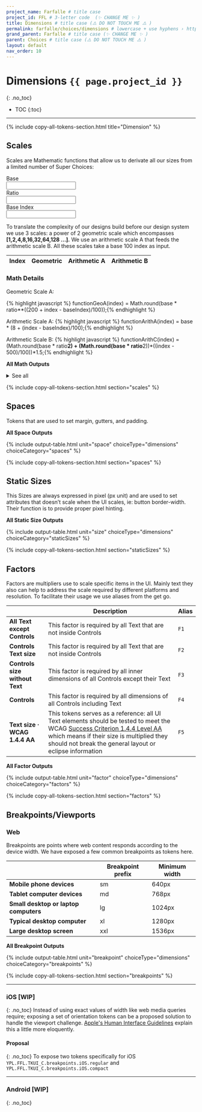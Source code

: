 ```yaml
---
project_name: Farfalle # title case
project_id: FFL # 3-letter code  (✨ CHANGE ME ✨ )
title: Dimensions # title case (⚠️ DO NOT TOUCH ME ⚠️ )
permalink: farfalle/choices/dimensions # lowercase + use hyphens › https://tinyurl.com/27kmc4rb (✨ CHANGE ME ✨ )
grand_parent: Farfalle # title case (✨ CHANGE ME ✨ )
parent: Choices # title case (⚠️ DO NOT TOUCH ME ⚠️ )
layout: default
nav_order: 10
---
```

<!-- Set the choices and nomenclature for token naming -->
<!-- ⚠️ WARNING: NEVER USE COMMENTS INSIDE SCRIPT TAGS ⚠️ -->
<script>
  const superChoices =  {
    "dimensions": {
      "breakpoints": {
        "options": {
          "s": {
            "value": 480
          },
          "m": {
            "value": 768
          },
          "l": {
            "value": 1024
          },
          "xl": {
            "value": 1920
          }
        },
        "description": "",
        "type": "other",
        "kingdom": "TKUI_C",
        "category": "breakpoints",
        "group": "breakpoints"
      },
      "factors": {
        "options": {
          "F1": {
            "value": 1
          },
          "F2": {
            "value": 1
          },
          "F3": {
            "value": 1
          },
          "F4": {
            "value": 1
          },
          "F5": {
            "value": 2
          }
        },
        "description": "",
        "type": "other",
        "kingdom": "TKUI_C",
        "category": "factors",
        "group": "factors"
      },
      "scale": {
        "value": {
          "base": 2,
          "ratio": 2,
          "baseIndex": 400,
          "scaleStems": ["geoA" , "arithA", "arithB"]
        },
        "description": "",
        "type": "other",
        "kingdom": "TKUI_M",
        "category": "scales",
        "group": "scales"
      },
      "spaces": {
        "options": {
          "xs": {
            "value": "$YPL.FFL.TKUI_M.scales.arithA.200"
          },
          "s": {
            "value": "$YPL.FFL.TKUI_M.scales.arithA.400"
          },
          "sm": {
            "value": "$YPL.FFL.TKUI_M.scales.arithA.600"
          },
          "m": {
            "value": "YPL.FFL.TKUI_M.scales.arithA.800"
          },
          "ml": {
            "value": "$YPL.FFL.TKUI_M.scales.arithA.1000"
          },
          "l": {
            "value": "$YPL.FFL.TKUI_M.scales.arithA.1200"
          },
          "xl": {
            "value": "$YPL.FFL.TKUI_M.scales.arithA.1600"
          }
        },
        "description": "",
        "type": "spacing",
        "kingdom": "TKUI_C",
        "category": "spaces",
        "group": "spaces"
      },
      "staticSizes": {
        "options": {
          "nano": {
            "000": {
              "value": 0
            },
            "100": {
              "value": 1
            },
            "200": {
              "value": 2
            },
            "300": {
              "value": 3
            },
            "400": {
              "value": 4
            }
          },
          "micro": {
            "100": {
              "value": "$YPL.FFL.TKUI_M.scales.arithA.100"
            },
            "200": {
              "value": "$YPL.FFL.TKUI_M.scales.arithA.200"
            },
            "300": {
              "value": "$YPL.FFL.TKUI_M.scales.arithA.300"
            },
            "400": {
              "value": "$YPL.FFL.TKUI_M.scales.arithA.400"
            },
            "500": {
              "value": "$YPL.FFL.TKUI_M.scales.arithA.500"
            },
            "600": {
              "value": "$YPL.FFL.TKUI_M.scales.arithA.600"
            },
            "700": {
              "value": "$YPL.FFL.TKUI_M.scales.arithA.700"
            },
            "800": {
              "value": "$YPL.FFL.TKUI_M.scales.arithA.800"
            },
            "900": {
              "value": "$YPL.FFL.TKUI_M.scales.arithA.900"
            },
            "1000": {
              "value": "$YPL.FFL.TKUI_M.scales.arithA.1000"
            },
            "1100": {
              "value": "$YPL.FFL.TKUI_M.scales.arithA.1100"
            },
            "1200": {
              "value": "$YPL.FFL.TKUI_M.scales.arithA.1200"
            },
            "1300": {
              "value": "$YPL.FFL.TKUI_M.scales.arithA.1300"
            },
            "1400": {
              "value": "$YPL.FFL.TKUI_M.scales.arithA.1400"
            },
            "1500": {
              "value": "$YPL.FFL.TKUI_M.scales.arithA.1500"
            },
            "1600": {
              "value": "$YPL.FFL.TKUI_M.scales.arithA.1600"
            }
          },
          "macro": {
            "100": {
              "value": "$YPL.FFL.TKUI_M.scales.arithB.100"
            },
            "200": {
              "value": "$YPL.FFL.TKUI_M.scales.arithB.200"
            },
            "300": {
              "value": "$YPL.FFL.TKUI_M.scales.arithB.300"
            },
            "400": {
              "value": "$YPL.FFL.TKUI_M.scales.arithB.700"
            },
            "500": {
              "value": "$YPL.FFL.TKUI_M.scales.arithB.1200"
            },
            "600": {
              "value": "$YPL.FFL.TKUI_M.scales.arithB.1500"
            },
            "700": {
              "value": "$YPL.FFL.TKUI_M.scales.arithB.2600"
            },
            "800": {
              "value": "$YPL.FFL.TKUI_M.scales.arithB.2800"
            },
            "900": {
              "value": "$YPL.FFL.TKUI_M.scales.arithB.3100"
            },
            "1000": {
              "value": "$YPL.FFL.TKUI_M.scales.arithB.4700"
            },
            "1100": {
              "value": "$YPL.FFL.TKUI_M.scales.arithB.6300"
            }
          }
        },
        "description": "",
        "type": "sizing",
        "kingdom": "TKUI_C",
        "category": "sizes",
        "group": "staticSizes"
      }
    },
    "typography": {},
    "color": {}
  };

  const nomenclatureOptions = {
    namespace: 'YPL',
    project: '{{ page.project_id }}'
  };

  const overrideOptions = {
    "YPL.FFL.TKUI_C.percents.s": {
      "value": 0.33,
      "description": "",
      "type": "sizing",
      "group": "percents"
    },
    "YPL.FFL.TKUI_C.percents.m": {
      "value": 0.50,
      "description": "",
      "type": "sizing",
      "group": "percents"
    },
    "YPL.FFL.TKUI_C.percents.ml": {
      "value": 0.66,
      "description": "",
      "type": "sizing",
      "group": "percents"
    },
    "YPL.FFL.TKUI_C.percents.l": {
      "value": 0.75,
      "description": "",
      "type": "sizing",
      "group": "percents"
    },
    "YPL.FFL.TKUI_C.percents.xl": {
      "value": 0.85,
      "description": "",
      "type": "sizing",
      "group": "percents"
    },
    "YPL.FFL.TKUI_C.percents.full": {
      "value": 1,
      "description": "",
      "type": "sizing",
      "group": "percents"
    },
    "YPL.TEST.textSizeFactor": {
      "value": 1,
      "description": "Inject this factor into Typography Sizes Choices. It's used to blow font sizes up to test compliancy with WCAG 1.4.4 · Remove it once in β release",
      "type": "test"
    },
    "YPL.FFL.TKUI_C.typo.Europa.familyName": {
      "value": "Europa",
      "description": "",
      "type": "fontFamily",
      "group": "typo"
    },
    "YPL.FFL.TKUI_C.typo.Europa.weights.400": {
      "value": "regular",
      "description": "",
      "type": "fontWeight",
      "group": "typo"
    },
    "YPL.FFL.TKUI_C.typo.Europa.weights.700": {
      "value": "bold",
      "description": "",
      "type": "fontWeight",
      "group": "typo"
    },
    "YPL.FFL.TKUI_C.typo.Europa.h3.family": {
      "value": "$YPL.FFL.TKUI_C.typo.Europa.familyName",
      "description": "",
      "type": "fontSizes",
      "group": "typo"
    },
    "YPL.FFL.TKUI_C.typo.Europa.h3.weight": {
      "value": "$YPL.FFL.TKUI_C.typo.Europa.weights.700",
      "description": "",
      "type": "fontSizes",
      "group": "typo"
    },
    "YPL.FFL.TKUI_C.typo.Europa.h3.size": {
      "value": "$YPL.FFL.TKUI_C.sizes.micro.1600 * $YPL.TEST.textSizeFactor",
      "description": "",
      "type": "fontSizes",
      "group": "typo"
    },
    "YPL.FFL.TKUI_C.typo.Europa.h3.leading.m": {
      "value": "$YPL.FFL.TKUI_C.sizes.micro.1600 * 1.2",
      "description": "",
      "type": "lineHeights",
      "group": "typo"
    },
    "YPL.FFL.TKUI_C.typo.Europa.h3.paragraphSpacing.m": {
      "value": "17.28",
      "description": "",
      "type": "paragraphSpacing",
      "group": "typo"
    },
    "YPL.FFL.TKUI_C.typo.Europa.h3.tracking": {
      "value": "-2%",
      "description": "",
      "type": "letterSpacing",
      "group": "typo"
    },
    "YPL.FFL.TKUI_C.typo.Europa.h5.family": {
      "value": "$YPL.FFL.TKUI_C.typo.Europa.familyName",
      "description": "",
      "type": "fontSizes",
      "group": "typo"
    },
    "YPL.FFL.TKUI_C.typo.Europa.h5.weight": {
      "value": "$YPL.FFL.TKUI_C.typo.Europa.weights.700",
      "description": "",
      "type": "fontSizes",
      "group": "typo"
    },
    "YPL.FFL.TKUI_C.typo.Europa.h5.size": {
      "value": "$YPL.FFL.TKUI_C.sizes.micro.1200 * $YPL.TEST.textSizeFactor",
      "description": "",
      "type": "fontSizes",
      "group": "typo"
    },
    "YPL.FFL.TKUI_C.typo.Europa.h5.leading.m": {
      "value": "$YPL.FFL.TKUI_C.sizes.micro.1200 * 1.2",
      "description": "",
      "type": "lineHeights",
      "group": "typo"
    },
    "YPL.FFL.TKUI_C.typo.Europa.h5.paragraphSpacing.m": {
      "value": "12.96",
      "description": "",
      "type": "paragraphSpacing",
      "group": "typo"
    },
    "YPL.FFL.TKUI_C.typo.Europa.h5.tracking": {
      "value": "-1%",
      "description": "",
      "type": "letterSpacing",
      "group": "typo"
    },
    "YPL.FFL.TKUI_C.typo.Europa.h6.family": {
      "value": "$YPL.FFL.TKUI_C.typo.Europa.familyName",
      "description": "",
      "type": "fontSizes",
      "group": "typo"
    },
    "YPL.FFL.TKUI_C.typo.Europa.h6.weight": {
      "value": "$YPL.FFL.TKUI_C.typo.Europa.weights.700",
      "description": "",
      "type": "fontSizes",
      "group": "typo"
    },
    "YPL.FFL.TKUI_C.typo.Europa.h6.size": {
      "value": "$YPL.FFL.TKUI_C.sizes.micro.1000 * $YPL.TEST.textSizeFactor",
      "description": "",
      "type": "fontSizes",
      "group": "typo"
    },
    "YPL.FFL.TKUI_C.typo.Europa.h6.leading.m": {
      "value": "$YPL.FFL.TKUI_C.sizes.micro.1000 * 1.2",
      "description": "",
      "type": "lineHeights",
      "group": "typo"
    },
    "YPL.FFL.TKUI_C.typo.Europa.h6.paragraphSpacing.m": {
      "value": "10.8",
      "description": "",
      "type": "paragraphSpacing",
      "group": "typo"
    },
    "YPL.FFL.TKUI_C.typo.Europa.h6.tracking": {
      "value": "0%",
      "description": "",
      "type": "letterSpacing",
      "group": "typo"
    },
    "YPL.FFL.TKUI_C.typo.Europa.p.m.strong.family": {
      "value": "$YPL.FFL.TKUI_C.typo.Europa.familyName",
      "description": "",
      "type": "fontSizes",
      "group": "typo"
    },
    "YPL.FFL.TKUI_C.typo.Europa.p.m.strong.weight": {
      "value": "$YPL.FFL.TKUI_C.typo.Europa.weights.700",
      "description": "",
      "type": "fontSizes",
      "group": "typo"
    },
    "YPL.FFL.TKUI_C.typo.Europa.p.m.strong.size": {
      "value": "$YPL.FFL.TKUI_C.sizes.micro.800 * $YPL.TEST.textSizeFactor",
      "description": "",
      "type": "fontSizes",
      "group": "typo"
    },
    "YPL.FFL.TKUI_C.typo.Europa.p.m.strong.leading.m": {
      "value": "$YPL.FFL.TKUI_C.sizes.micro.800 * 1.2",
      "description": "",
      "type": "lineHeights",
      "group": "typo"
    },
    "YPL.FFL.TKUI_C.typo.Europa.p.m.strong.paragraphSpacing.m": {
      "value": "8.64",
      "description": "",
      "type": "paragraphSpacing",
      "group": "typo"
    },
    "YPL.FFL.TKUI_C.typo.Europa.p.m.strong.tracking": {
      "value": "-2%",
      "description": "",
      "type": "letterSpacing",
      "group": "typo"
    },
    "YPL.FFL.TKUI_C.typo.Europa.p.m.regular.family": {
      "value": "$YPL.FFL.TKUI_C.typo.Europa.familyName",
      "description": "",
      "type": "fontSizes",
      "group": "typo"
    },
    "YPL.FFL.TKUI_C.typo.Europa.p.m.regular.weight": {
      "value": "$YPL.FFL.TKUI_C.typo.Europa.weights.400",
      "description": "",
      "type": "fontSizes",
      "group": "typo"
    },
    "YPL.FFL.TKUI_C.typo.Europa.p.m.regular.size": {
      "value": "$YPL.FFL.TKUI_C.sizes.micro.800 * $YPL.TEST.textSizeFactor",
      "description": "",
      "type": "fontSizes",
      "group": "typo"
    },
    "YPL.FFL.TKUI_C.typo.Europa.p.m.regular.leading.m": {
      "value": "$YPL.FFL.TKUI_C.sizes.micro.800 * 1.2",
      "description": "",
      "type": "lineHeights",
      "group": "typo"
    },
    "YPL.FFL.TKUI_C.typo.Europa.p.m.regular.paragraphSpacing.m": {
      "value": "8.64",
      "description": "",
      "type": "paragraphSpacing",
      "group": "typo"
    },
    "YPL.FFL.TKUI_C.typo.Europa.p.m.regular.tracking": {
      "value": "-2%",
      "description": "",
      "type": "letterSpacing",
      "group": "typo"
    },
    "YPL.FFL.TKUI_C.typo.Europa.p.s.strong.family": {
      "value": "$YPL.FFL.TKUI_C.typo.Europa.familyName",
      "description": "",
      "type": "fontSizes",
      "group": "typo"
    },
    "YPL.FFL.TKUI_C.typo.Europa.p.s.strong.weight": {
      "value": "$YPL.FFL.TKUI_C.typo.Europa.weights.700",
      "description": "",
      "type": "fontSizes",
      "group": "typo"
    },
    "YPL.FFL.TKUI_C.typo.Europa.p.s.strong.size": {
      "value": "$YPL.FFL.TKUI_C.sizes.micro.700 * $YPL.TEST.textSizeFactor",
      "description": "",
      "type": "fontSizes",
      "group": "typo"
    },
    "YPL.FFL.TKUI_C.typo.Europa.p.s.strong.leading.m": {
      "value": "$YPL.FFL.TKUI_C.sizes.micro.700 * 1.2",
      "description": "",
      "type": "lineHeights",
      "group": "typo"
    },
    "YPL.FFL.TKUI_C.typo.Europa.p.s.strong.paragraphSpacing.m": {
      "value": "7.56",
      "description": "",
      "type": "paragraphSpacing",
      "group": "typo"
    },
    "YPL.FFL.TKUI_C.typo.Europa.p.s.strong.tracking": {
      "value": "-2%",
      "description": "",
      "type": "letterSpacing",
      "group": "typo"
    },
    "YPL.FFL.TKUI_C.typo.Europa.p.s.regular.family": {
      "value": "$YPL.FFL.TKUI_C.typo.Europa.familyName",
      "description": "",
      "type": "fontSizes",
      "group": "typo"
    },
    "YPL.FFL.TKUI_C.typo.Europa.p.s.regular.weight": {
      "value": "$YPL.FFL.TKUI_C.typo.Europa.weights.400",
      "description": "",
      "type": "fontSizes",
      "group": "typo"
    },
    "YPL.FFL.TKUI_C.typo.Europa.p.s.regular.size": {
      "value": "$YPL.FFL.TKUI_C.sizes.micro.700 * $YPL.TEST.textSizeFactor",
      "description": "",
      "type": "fontSizes",
      "group": "typo"
    },
    "YPL.FFL.TKUI_C.typo.Europa.p.s.regular.leading.m": {
      "value": "$YPL.FFL.TKUI_C.sizes.micro.700 * 1.2",
      "description": "",
      "type": "lineHeights",
      "group": "typo"
    },
    "YPL.FFL.TKUI_C.typo.Europa.p.s.regular.paragraphSpacing.m": {
      "value": "7.56",
      "description": "",
      "type": "paragraphSpacing",
      "group": "typo"
    },
    "YPL.FFL.TKUI_C.typo.Europa.p.s.regular.tracking": {
      "value": "-2%",
      "description": "",
      "type": "letterSpacing",
      "group": "typo"
    },
    "YPL.FFL.TKUI_C.typo.Europa.caption.strong.family": {
      "value": "$YPL.FFL.TKUI_C.typo.Europa.familyName",
      "description": "",
      "type": "fontSizes",
      "group": "typo"
    },
    "YPL.FFL.TKUI_C.typo.Europa.caption.strong.weight": {
      "value": "$YPL.FFL.TKUI_C.typo.Europa.weights.700",
      "description": "",
      "type": "fontSizes",
      "group": "typo"
    },
    "YPL.FFL.TKUI_C.typo.Europa.caption.strong.size": {
      "value": "$YPL.FFL.TKUI_C.sizes.micro.600 * $YPL.TEST.textSizeFactor",
      "description": "",
      "type": "fontSizes",
      "group": "typo"
    },
    "YPL.FFL.TKUI_C.typo.Europa.caption.strong.leading.l": {
      "value": "$YPL.FFL.TKUI_C.sizes.micro.600 * 1.5",
      "description": "",
      "type": "lineHeights",
      "group": "typo"
    },
    "YPL.FFL.TKUI_C.typo.Europa.caption.strong.paragraphSpacing.l": {
      "value": "0",
      "description": "",
      "type": "paragraphSpacing",
      "group": "typo"
    },
    "YPL.FFL.TKUI_C.typo.Europa.caption.strong.tracking": {
      "value": "-2%",
      "description": "",
      "type": "letterSpacing",
      "group": "typo"
    },
    "YPL.FFL.TKUI_C.typo.Europa.caption.regular.family": {
      "value": "$YPL.FFL.TKUI_C.typo.Europa.familyName",
      "description": "",
      "type": "fontSizes",
      "group": "typo"
    },
    "YPL.FFL.TKUI_C.typo.Europa.caption.regular.weight": {
      "value": "$YPL.FFL.TKUI_C.typo.Europa.weights.400",
      "description": "",
      "type": "fontSizes",
      "group": "typo"
    },
    "YPL.FFL.TKUI_C.typo.Europa.caption.regular.size": {
      "value": "$YPL.FFL.TKUI_C.sizes.micro.600 * $YPL.TEST.textSizeFactor",
      "description": "",
      "type": "fontSizes",
      "group": "typo"
    },
    "YPL.FFL.TKUI_C.typo.Europa.caption.regular.leading.l": {
      "value": "$YPL.FFL.TKUI_C.sizes.micro.600 * 1.5",
      "description": "",
      "type": "lineHeights",
      "group": "typo"
    },
    "YPL.FFL.TKUI_C.typo.Europa.caption.regular.paragraphSpacing.l": {
      "value": "0",
      "description": "",
      "type": "paragraphSpacing",
      "group": "typo"
    },
    "YPL.FFL.TKUI_C.typo.Europa.caption.regular.tracking": {
      "value": "-2%",
      "description": "",
      "type": "letterSpacing",
      "group": "typo"
    },
    "YPL.FFL.TKUI_C.colors.white": {
      "value": "#ffffff",
      "description": "",
      "type": "color",
      "group": "colors"
    },
    "YPL.FFL.TKUI_C.colors.black": {
      "value": "#000000",
      "description": "",
      "type": "color",
      "group": "colors"
    },
    "YPL.FFL.TKUI_C.colors.grey.100": {
      "value": "#f5f5f5",
      "description": "",
      "type": "color",
      "group": "colors"
    },
    "YPL.FFL.TKUI_C.colors.grey.200": {
      "value": "#E3E3E3",
      "description": "",
      "type": "color",
      "group": "colors"
    },
    "YPL.FFL.TKUI_C.colors.grey.300": {
      "value": "#BABABA",
      "description": "",
      "type": "color",
      "group": "colors"
    },
    "YPL.FFL.TKUI_C.colors.grey.500": {
      "value": "#707070",
      "description": "",
      "type": "color",
      "group": "colors"
    },
    "YPL.FFL.TKUI_C.colors.grey.700": {
      "value": "#4A4A4A",
      "description": "",
      "type": "color",
      "group": "colors"
    },
    "YPL.FFL.TKUI_C.colors.grey.900": {
      "value": "#242424",
      "description": "",
      "type": "color",
      "group": "colors"
    },
    "YPL.FFL.TKUI_C.colors.teal.300": {
      "value": "#4BB9B3",
      "description": "",
      "type": "color",
      "group": "colors"
    },
    "YPL.FFL.TKUI_C.colors.teal.400": {
      "value": "#3A9691",
      "description": "",
      "type": "color",
      "group": "colors"
    },
    "YPL.FFL.TKUI_C.colors.teal.500": {
      "value": "#2C726E",
      "description": "",
      "type": "color",
      "group": "colors"
    },
    "YPL.FFL.TKUI_C.colors.orange.300": {
      "value": "#E77F4B",
      "description": "",
      "type": "color",
      "group": "colors"
    },
    "YPL.FFL.TKUI_C.colors.orange.400": {
      "value": "#E05F1F",
      "description": "",
      "type": "color",
      "group": "colors"
    },
    "YPL.FFL.TKUI_C.colors.orange.500": {
      "value": "#B44B18",
      "description": "",
      "type": "color",
      "group": "colors"
    },
    "YPL.FFL.TKUI_C.gradients.overlay.black.BL_TR": {
      "value": "linear-gradient(64deg, $YPL.FFL.TKUI_C.colors.black 0%, $YPL.FFL.TKUI_C.colors.black 100%)",
      "description": "",
      "type": "color",
      "group": "gradients"
    },
    "YPL.FFL.TKUI_C.gradients.overlay.black.TL_BR": {
      "value": "linear-gradient(116deg, $YPL.FFL.TKUI_C.colors.black 0%, $YPL.FFL.TKUI_C.colors.black 100%)",
      "description": "",
      "type": "color",
      "group": "gradients"
    },
    "YPL.FFL.V0001.typo.h3": {
      "value": {
        "fontFamily": "$YPL.FFL.TKUI_C.typo.Europa.h3.family",
        "fontWeight": "$YPL.FFL.TKUI_C.typo.Europa.h3.weights.700",
        "lineHeight": "$YPL.FFL.TKUI_C.typo.Europa.h3.leading.m",
        "fontSize": "$YPL.FFL.TKUI_C.typo.Europa.h3.size",
        "letterSpacing": "$YPL.FFL.TKUI_C.typo.Europa.h3.tracking",
        "paragraphSpacing": "$YPL.FFL.TKUI_C.typo.Europa.h3.paragraphSpacing.m",
        "textDecoration": "none",
        "textCase": "original",
        "textAlignHorizontal": "left"
      },
      "description": "",
      "type": "typography",
      "group": "typo"
    }
  };
</script>

<!-- Library/Vendor scripts -->
<script defer src="{{ site.baseurl }}/assets/js/libs/chroma.min.js"></script>
<script defer src="{{ site.baseurl }}/assets/js/libs/name-that-color.js"></script>
<script type="text/javascript" src="{{site.baseurl}}/assets/js/libs/chartist.min.js"></script>
<script type="text/javascript" src="{{site.baseurl}}/assets/js/libs/chartist-plugin-legend.min.js"></script>
<script type="text/javascript" src="{{site.baseurl}}/assets/js/libs/chartist-plugin-axistitle.min.js"></script>
<script type="text/javascript" src="{{site.baseurl}}/assets/js/libs/chartist-plugin-zoom.min.js"></script>
<link rel="stylesheet" href="{{site.baseurl}}/assets/css/chartist.css">

<!-- Utility scripts -->

<script defer src="{{ site.baseurl }}/assets/js/utilities/pasta-token-generation.js"></script>

<!-- Inject Pasta Apparatus ad hoc script ↓ -->
<script defer src="{{ site.baseurl }}/assets/js/apparatuses/index.js"></script>
<script defer src="{{ site.baseurl }}/assets/js/apparatuses/page-script.js"></script>
<script defer src="{{ site.baseurl }}/assets/js/apparatuses/{{ page.title | downcase }}-script.js"></script>

# Dimensions `{{ page.project_id }}`
{: .no_toc}

- TOC
{:toc}

<hr>

{% include copy-all-tokens-section.html title="Dimension" %}

## Scales

Scales are Mathematic functions that allow us to derivate all our sizes from a limited number of Super Choices:

<section class="flex-1_1_1-cols inputsWrapper">
      <div>
        <label for="base">Base</label><br>
        <input class="scalingInputs" type="number" id="base" name="base" min="1">
      </div>
      <div>
        <label for="ratio">Ratio</label><br>
        <input class="scalingInputs" type="number" id="ratio" name="ratio" min="1">
      </div>
      <div>
        <label for="baseIndex">Base Index</label><br>
        <input class="scalingInputs" type="number" id="baseIndex" name="baseIndex" min="100" step="100">
      </div>
</section>

To translate the complexity of our designs build before our design system we use 3 scales: a power of 2 geometric scale which encompasses **[1,2,4,8,16,32,64,128 …].** We use an arithmetic scale A that feeds the arithmetic scale B. All these scales take a base 100 index as input.

<table class="type-02" id="dimension-scales-table">
  <thead>
    <tr>
      <th id="index">Index</th>
      <th id="geoA">Geometric</th>
      <th id="arithA">Arithmetic A</th>
      <th id="arithB">Arithmetic B</th>
    </tr>
  </thead>
  <tbody>
  </tbody>
</table>

### Math Details
Geometric Scale A:

{% highlight javascript %}
functionGeoA(index) = Math.round(base * ratio**((200 + index - baseIndex)/100));{% endhighlight %}

Arithmetic Scale A:
{% highlight javascript %}
functionArithA(index) =  base * (8 + (index - baseIndex)/100);{% endhighlight %}

Arithmetic Scale B:
{% highlight javascript %}
functionArithC(index) = (Math.round(base * ratio**2) + (Math.round(base * ratio**2))*((index - 500)/100))*1.5;{% endhighlight %}

**All Math Outputs**

<section>
  <details id="allScalesOutput" class="YPL-apparatusBaby">
    <summary>See all</summary>
    {% include output-table.html choiceType="dimensions" choiceCategory="scales" %}
  </details>
</section>

{% include copy-all-tokens-section.html section="scales" %}

## Spaces

Tokens that are used to set margin, gutters, and padding.

**All Space Outputs**

<section>
  {% include output-table.html unit="space" choiceType="dimensions" choiceCategory="spaces" %}
</section>

{% include copy-all-tokens-section.html section="spaces" %}

## Static Sizes

This Sizes are always expressed in pixel (px unit) and are used to set attributes that doesn’t scale when the UI scales, ie: button border-width. Their function is to provide proper pixel hinting.

**All Static Size Outputs**

<section>
  {% include output-table.html unit="size" choiceType="dimensions" choiceCategory="staticSizes" %}
</section>

{% include copy-all-tokens-section.html section="staticSizes" %}

## Factors

Factors are multipliers use to scale specific items in the UI. Mainly text they also can help to address the scale required by different platforms and resolution.
To facilitate their usage we use aliases from the get go.

<!-- TODO Add a new row  -->

|  | Description | Alias |
| --- | --- | --- |
| **All Text except Controls** | This factor is required by all Text that are not inside Controls | `F1` |
| **Controls Text size** | This factor is required by all Text that are not inside Controls | `F2` |
| **Controls size without Text** | This factor is required by all inner dimensions of all Controls except their Text| `F3` |
| **Controls** | This factor is required by all dimensions of all Controls including Text | `F4` |
| **Text size · WCAG 1.4.4 AA** | This tokens serves as a reference: all UI Text elements should be tested to meet the WCAG [Success Criterion 1.4.4 Level AA](https://www.w3.org/TR/WCAG21/#x1-4-4-resize-text) which means if their size is multiplied they should not break the general layout or eclipse information | `F5` |

**All Factor Outputs**

<section>
  {% include output-table.html unit="factor" choiceType="dimensions" choiceCategory="factors" %}
</section>

{% include copy-all-tokens-section.html section="factors" %}

## Breakpoints/Viewports

### Web
Breakpoints are points where web content responds according to the device width. We have exposed a few common breakpoints as tokens here.

<!-- TODO Expose tokens for iOS and Android Viewports -->

|                                       | Breakpoint prefix | Minimum width |
|---------------------------------------|-------------------|---------------|
| **Mobile phone devices**              | sm                | 640px         |
| **Tablet computer devices**           | md                | 768px         |
| **Small desktop or laptop computers** | lg                | 1024px        |
| **Typical desktop computer**          | xl                | 1280px        |
| **Large desktop screen**              | xxl               | 1536px        |

**All Breakpoint Outputs**

<section>
  {% include output-table.html unit="breakpoint" choiceType="dimensions" choiceCategory="breakpoints" %}
</section>

{% include copy-all-tokens-section.html section="breakpoints" %}

<hr>

### iOS [WIP]
{: .no_toc}
Instead of using exact values of width like web media queries require; exposing a set of orientation tokens can be a proposed solution to handle the viewport challenge. [Apple's Human Interface Guidelines](https://developer.apple.com/design/human-interface-guidelines/ios/visual-design/adaptivity-and-layout/#device-size-classes) explain this a little more eloquently.

#### Proposal
{: .no_toc}
To expose two tokens specifically for iOS `YPL.FFL.TKUI_C.breakpoints.iOS.regular` and `YPL.FFL.TKUI_C.breakpoints.iOS.compact`

<hr>

### Android [WIP]
{: .no_toc}
